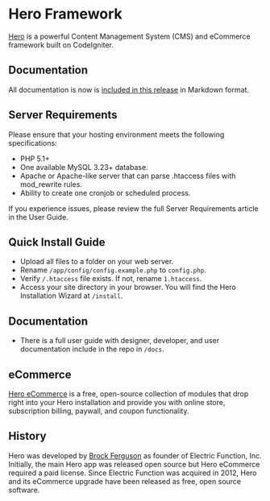 Hero Framework
====

[Hero](http://www.heroframework.com) is a powerful Content Management System (CMS) and eCommerce framework built on CodeIgniter.

## Documentation

All documentation is now is [included in this release](/docs/) in Markdown format.

## Server Requirements

Please ensure that your hosting environment meets the following specifications:

* PHP 5.1+
* One available MySQL 3.23+ database.
* Apache or Apache-like server that can parse .htaccess files with mod_rewrite rules.
* Ability to create one cronjob or scheduled process.

If you experience issues, please review the full Server Requirements article in the User Guide.

## Quick Install Guide

* Upload all files to a folder on your web server.
* Rename `/app/config/config.example.php` to `config.php`.
* Verify `/.htaccess` file exists. If not, rename `1.htaccess`.
* Access your site directory in your browser. You will find the Hero Installation Wizard at `/install`.

## Documentation

* There is a full user guide with designer, developer, and user documentation include in the repo in `/docs`.

## eCommerce

[Hero eCommerce](http://www.github.com/electricfunction/hero-ecommerce) is a free, open-source collection of modules that drop right into your
Hero installation and provide you with online store, subscription billing, paywall, and coupon functionality.

## History

Hero was developed by [Brock Ferguson](http://www.brockferguson.com) as founder of Electric Function, Inc. Initially, the main Hero app
was released open source but Hero eCommerce required a paid license. Since Electric Function was acquired in 2012, Hero and its
eCommerce upgrade have been released as free, open source software.
